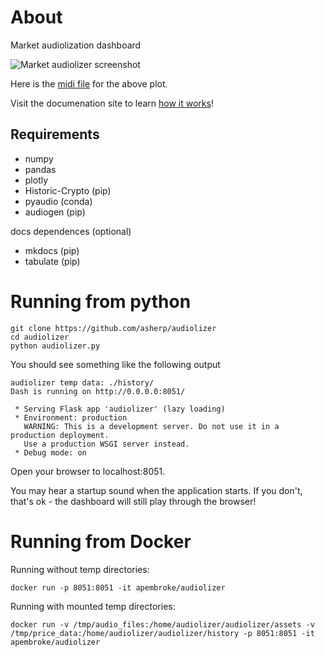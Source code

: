 
# About

Market audiolization dashboard

![Market audiolizer screenshot](https://github.com/asherp/audiolizer/raw/master/audiolizer0.2_screen_shot.png)

Here is the [midi file](https://github.com/asherp/audiolizer/raw/master/docs/assets/BTC_2020-09-01_2021-06-21_1W_C3_C5_pitch_25_75_240bpm_merged_rests.midi) for the above plot.

Visit the documenation site to learn [how it works](https://asherp.github.io/audiolizer/About/)!

## Requirements

* numpy
* pandas
* plotly
* Historic-Crypto (pip)
* pyaudio (conda)
* audiogen (pip)

docs dependences (optional)
* mkdocs (pip)
* tabulate (pip)

# Running from python

```console
git clone https://github.com/asherp/audiolizer
cd audiolizer
python audiolizer.py
```

You should see something like the following output
```
audiolizer temp data: ./history/
Dash is running on http://0.0.0.0:8051/

 * Serving Flask app 'audiolizer' (lazy loading)
 * Environment: production
   WARNING: This is a development server. Do not use it in a production deployment.
   Use a production WSGI server instead.
 * Debug mode: on

```
Open your browser to localhost:8051.

You may hear a startup sound when the application starts. If you don't, that's ok - the dashboard will still play through the browser! 

# Running from Docker

Running without temp directories:
```console
docker run -p 8051:8051 -it apembroke/audiolizer
```

Running with mounted temp directories:

```console
docker run -v /tmp/audio_files:/home/audiolizer/audiolizer/assets -v /tmp/price_data:/home/audiolizer/audiolizer/history -p 8051:8051 -it apembroke/audiolizer
```